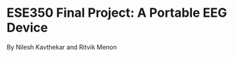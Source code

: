 ESE350 Final Project: A Portable EEG Device
=====================

By Nilesh Kavthekar and Ritvik Menon
